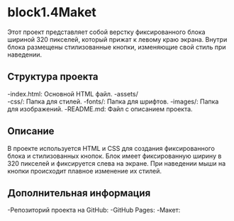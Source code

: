 # block1.4Maket

Этот проект представляет собой верстку фиксированного блока шириной 320 пикселей, 
который прижат к левому краю экрана. Внутри блока размещены стилизованные кнопки, 
изменяющие свой стиль при наведении.

## Структура проекта

-index.html: Основной HTML файл.
-assets/    
     -css/: Папка для стилей.
     -fonts/: Папка для шрифтов.
     -images/: Папка для изображений.
 -README.md: Файл с описанием проекта.

## Описание

В проекте используется HTML и CSS для создания фиксированного блока и стилизованных кнопок. Блок имеет фиксированную ширину в 320 пикселей и фиксируется слева на экране. При наведении мыши на кнопки происходит плавное изменение их стилей.

## Дополнительная информация

-Репозиторий проекта на GitHub: 
-GitHub Pages: 
-Макет: 
